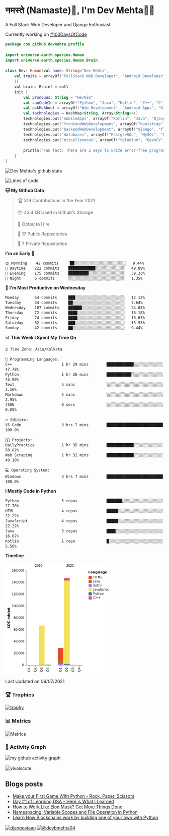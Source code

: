 # नमस्ते (Namaste):pray:, I'm Dev Mehta:man_technologist:
A Full Stack Web Developer and Django Enthusiast

Currently working on [#100DaysOfCode](https://github.com/Dev-Mehta/100DaysOfCode/)

```kotlin
package com.github.devmehta.profile

import universe.earth.species.Human
import universe.earth.species.Human.Brain

class Dev: Human(val name: String="Dev Mehta",
    val traits = arrayOf("FullStack Web Developer", "Android Developer", "React Native Developer")
    ){
    val brain: Brain? = null
    init {
        val pronouns: String = "He/Him"
        val canCodeIn = arrayOf("Python", "Java", "Kotlin", "C++", "C", "JavaScript")
        val askMeAbout = arrayOf("Web Development", "Android Apps", "Django")
        val technologies = HashMap<String, Array<String>>()
        technologies.put("mobileApps", arrayOf("Kotlin", "Java", "Django APIs"))
        technologies.put("frontendWebDevelopment", arrayOf("bootstrap", "React.js", "tailwindcss"))
        technologies.put("backendWebDevelopment", arrayOf("django", "flask"))
        technologies.put("databases", arrayOf("PostgreSQL", "MySQL", "Oracle", "SQLite3"))
        technologies.put("miscellaneous", arrayOf("Selenium", "OpenCV", "Figma", "Adobe XD", "Canva"))

        println("Fun fact: There are 2 ways to write error-free programs, only the 3rd one works")
    }
}
```
![Dev Mehta's github stats](https://github-readme-stats.vercel.app/api?username=Dev-Mehta&count_private=true&show_icons=true&theme=nightowl)

<!--START_SECTION:waka-->
![Lines of code](https://img.shields.io/badge/From%20Hello%20World%20I%27ve%20Written-244323%20lines%20of%20code-blue)

**🐱 My Github Data** 

> 🏆 319 Contributions in the Year 2021
 > 
> 📦 43.4 kB Used in Github's Storage 
 > 
> 💼 Opted to Hire
 > 
> 📜 17 Public Repositories 
 > 
> 🔑 7 Private Repositories  
 > 
**I'm an Early 🐤** 

```text
🌞 Morning    42 commits     ██░░░░░░░░░░░░░░░░░░░░░░░   9.44% 
🌆 Daytime    222 commits    ████████████░░░░░░░░░░░░░   49.89% 
🌃 Evening    175 commits    █████████░░░░░░░░░░░░░░░░   39.33% 
🌙 Night      6 commits      ░░░░░░░░░░░░░░░░░░░░░░░░░   1.35%

```
📅 **I'm Most Productive on Wednesday** 

```text
Monday       54 commits     ███░░░░░░░░░░░░░░░░░░░░░░   12.13% 
Tuesday      34 commits     ██░░░░░░░░░░░░░░░░░░░░░░░   7.64% 
Wednesday    107 commits    ██████░░░░░░░░░░░░░░░░░░░   24.04% 
Thursday     72 commits     ████░░░░░░░░░░░░░░░░░░░░░   16.18% 
Friday       74 commits     ████░░░░░░░░░░░░░░░░░░░░░   16.63% 
Saturday     62 commits     ███░░░░░░░░░░░░░░░░░░░░░░   13.93% 
Sunday       42 commits     ██░░░░░░░░░░░░░░░░░░░░░░░   9.44%

```


📊 **This Week I Spent My Time On** 

```text
⌚︎ Time Zone: Asia/Kolkata

💬 Programming Languages: 
C++                      1 hr 29 mins        ████████████░░░░░░░░░░░░░   47.78% 
Python                   1 hr 26 mins        ███████████░░░░░░░░░░░░░░   45.99% 
Text                     5 mins              ░░░░░░░░░░░░░░░░░░░░░░░░░   3.16% 
Markdown                 5 mins              ░░░░░░░░░░░░░░░░░░░░░░░░░   2.95% 
JSON                     0 secs              ░░░░░░░░░░░░░░░░░░░░░░░░░   0.09%

🔥 Editors: 
VS Code                  3 hrs 7 mins        █████████████████████████   100.0%

🐱‍💻 Projects: 
DailyPractice            1 hr 35 mins        ████████████░░░░░░░░░░░░░   50.82% 
Web Scraping             1 hr 32 mins        ████████████░░░░░░░░░░░░░   49.18%

💻 Operating System: 
Windows                  3 hrs 7 mins        █████████████████████████   100.0%

```

**I Mostly Code in Python** 

```text
Python                   5 repos             ███████░░░░░░░░░░░░░░░░░░   27.78% 
HTML                     4 repos             █████░░░░░░░░░░░░░░░░░░░░   22.22% 
JavaScript               4 repos             █████░░░░░░░░░░░░░░░░░░░░   22.22% 
Java                     3 repos             ████░░░░░░░░░░░░░░░░░░░░░   16.67% 
Kotlin                   1 repo              █░░░░░░░░░░░░░░░░░░░░░░░░   5.56%

```


**Timeline**

![Chart not found](https://raw.githubusercontent.com/Dev-Mehta/Dev-Mehta/master/charts/bar_graph.png) 


 Last Updated on 09/07/2021
<!--END_SECTION:waka-->
### 🏆 Trophies
[![trophy](https://github-profile-trophy.vercel.app/?username=Dev-Mehta&row=2&column=3&margin-w=15&margin-h=15&no-bg=true&frame=false&theme=onestar)](https://github.com/ryo-ma/github-profile-trophy)

### 📊 Metrics
![Metrics](https://metrics.lecoq.io/Dev-Mehta)

### 🎯 Activity Graph
![my github activity graph](https://activity-graph.herokuapp.com/graph?username=Dev-Mehta&bg_color=22272e&color=9BE8A8&line=9BE8A8&point=40C363&area=false&hide_border=true)

<img align="center" src="https://github-readme-streak-stats.herokuapp.com/?user=Dev-Mehta&" alt="vivolscute" />

## Blogs posts<!-- BLOG-POST-LIST:START -->
- [Make your First Game With Python - Rock, Paper, Scissors](https://simplifiedweb.netlify.app/make-your-first-game-with-python-rock-paper-scissors/)
- [Day #1 of Learning DSA - Here is What I Learned](https://simplifiedweb.netlify.app/day-1-of-learning-dsa-here-is-what-i-learned/)
- [How to Work Like Elon Musk? Get More Things Done](https://simplifiedweb.netlify.app/how-to-work-like-elon-musk-get-more-things-done/)
- [Namespacing, Variable Scopes and File Operation in Python](https://simplifiedweb.netlify.app/namespacing-variable-scopes-and-file-operation-in-python/)
- [Learn How Blockchains work by building one of your own with Python](https://simplifiedweb.netlify.app/learn-blockchain-by-building-one-of-your-own-with-python/)
<!-- BLOG-POST-LIST:END -->
<a href="https://instagram.com/djangostaan" target="blank"><img align="center" src="https://cdn.jsdelivr.net/npm/simple-icons@3.0.1/icons/instagram.svg" alt="djangostaan" height="30" width="30" /></a>
<a href="https://medium.com/@devbmehta04" target="blank"><img align="center" src="https://cdn.jsdelivr.net/npm/simple-icons@3.0.1/icons/medium.svg" alt="@devbmehta04" height="30" width="30" /></a>
